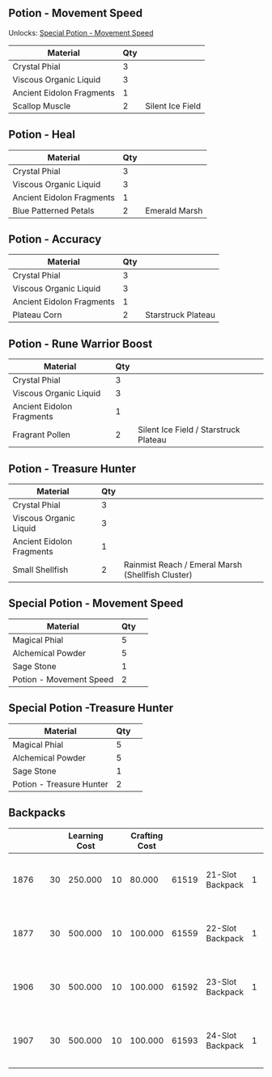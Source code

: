 ## Potion - Movement Speed

Unlocks: [Special Potion - Movement Speed](#)

| Material                  | Qty |                  |
| ------------------------- | --- | ---------------- |
| Crystal Phial             | 3   |                  |
| Viscous Organic Liquid    | 3   |
| Ancient Eidolon Fragments | 1   |
| Scallop Muscle            | 2   | Silent Ice Field |

## Potion - Heal

| Material                  | Qty |               |
| ------------------------- | --- | ------------- |
| Crystal Phial             | 3   |               |
| Viscous Organic Liquid    | 3   |
| Ancient Eidolon Fragments | 1   |
| Blue Patterned Petals     | 2   | Emerald Marsh |

## Potion - Accuracy

| Material                  | Qty |                    |
| ------------------------- | --- | ------------------ |
| Crystal Phial             | 3   |                    |
| Viscous Organic Liquid    | 3   |
| Ancient Eidolon Fragments | 1   |
| Plateau Corn              | 2   | Starstruck Plateau |

## Potion - Rune Warrior Boost

| Material                  | Qty |                                       |
| ------------------------- | --- | ------------------------------------- |
| Crystal Phial             | 3   |                                       |
| Viscous Organic Liquid    | 3   |
| Ancient Eidolon Fragments | 1   |
| Fragrant Pollen           | 2   | Silent Ice Field / Starstruck Plateau |

## Potion - Treasure Hunter

| Material                  | Qty |                                                   |
| ------------------------- | --- | ------------------------------------------------- |
| Crystal Phial             | 3   |                                                   |
| Viscous Organic Liquid    | 3   |
| Ancient Eidolon Fragments | 1   |
| Small Shellfish           | 2   | Rainmist Reach / Emeral Marsh (Shellfish Cluster) |

## Special Potion - Movement Speed

| Material                | Qty |     |
| ----------------------- | --- | --- |
| Magical Phial           | 5   |     |
| Alchemical Powder       | 5   |
| Sage Stone              | 1   |
| Potion - Movement Speed | 2   |

## Special Potion -Treasure Hunter

| Material                 | Qty |     |
| ------------------------ | --- | --- |
| Magical Phial            | 5   |     |
| Alchemical Powder        | 5   |
| Sage Stone               | 1   |
| Potion - Treasure Hunter | 2   |

## Backpacks

|      |     |     | Learning Cost |     | Crafting Cost |       |                  |     |     |       |                  |     |       |                    |     |       |                          |     |       |                  |     |                                              |     |     |     |     |     | Pre-requisite |     |
| ---- | --- | --- | ------------- | --- | ------------- | ----- | ---------------- | --- | --- | ----- | ---------------- | --- | ----- | ------------------ | --- | ----- | ------------------------ | --- | ----- | ---------------- | --- | -------------------------------------------- | --- | --- | --- | --- | --- | ------------- | --- |
| 1876 |     | 30  | 250.000       | 10  | 80.000        | 61519 | 21-Slot Backpack | 1   | 100 | 40210 | 20-Slot Backpack | 1   | 61516 | Rare Needle        | 5   | 61517 | Wonderful Silk           | 50  | 61518 | Cotton Woolly    | 35  | combine materials into one 21-Slot Backpack. | 10  | 1   | 600 |     |     |               |     |
| 1877 |     | 30  | 500.000       | 10  | 100.000       | 61559 | 22-Slot Backpack | 1   | 100 | 61519 | 21-Slot Backpack | 1   | 61561 | Adracei Websilk    | 3   | 12573 | Zaahir's Razorlike Tooth | 1   | 61560 | Soft Leather     | 50  | combine materials into one 22-Slot Backpack. | 10  | 1   | 600 |     |     | 1876          | 5   |
| 1906 |     | 30  | 500.000       | 10  | 100.000       | 61592 | 23-Slot Backpack | 1   | 100 | 61559 | 22-Slot Backpack | 1   | 61650 | Legendary Needle   | 15  | 61652 | Legendary Cloth          | 15  | 61654 | Legendary Silk   | 50  | combine materials into one 22-Slot Backpack. | 10  | 1   | 600 |     |     | 1877          | 5   |
| 1907 |     | 30  | 500.000       | 10  | 100.000       | 61593 | 24-Slot Backpack | 1   | 100 | 61592 | 23-Slot Backpack | 1   | 61651 | Dimensional Needle | 30  | 61653 | Dimensional Cloth        | 30  | 61655 | Dimensional Silk | 50  | combine materials into one 22-Slot Backpack. | 10  | 1   | 600 |     |     | 1906          | 5   |
